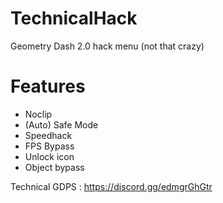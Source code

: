 # TechnicalHack
Geometry Dash 2.0 hack menu (not that crazy)

# Features
- Noclip
- (Auto) Safe Mode
- Speedhack
- FPS Bypass
- Unlock icon
- Object bypass

Technical GDPS : https://discord.gg/edmgrGhGtr